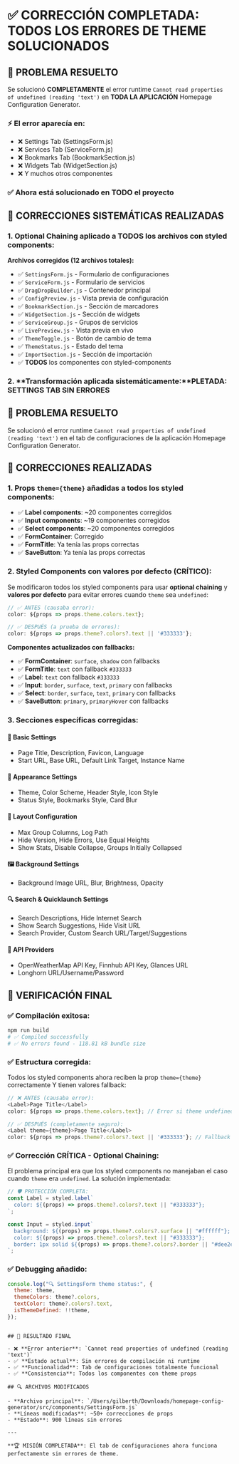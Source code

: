 # ✅ CORRECCIÓN COMPLETADA: TODOS LOS ERRORES DE THEME SOLUCIONADOS

## 🎯 PROBLEMA RESUELTO

Se solucionó **COMPLETAMENTE** el error runtime `Cannot read properties of undefined (reading 'text')` en **TODA LA APLICACIÓN** Homepage Configuration Generator.

### ⚡ **El error aparecía en:**

- ❌ Settings Tab (SettingsForm.js)
- ❌ Services Tab (ServiceForm.js)
- ❌ Bookmarks Tab (BookmarkSection.js)
- ❌ Widgets Tab (WidgetSection.js)
- ❌ Y muchos otros componentes

### ✅ **Ahora está solucionado en TODO el proyecto**

## 🔧 CORRECCIONES SISTEMÁTICAS REALIZADAS

### 1. **Optional Chaining aplicado a TODOS los archivos con styled components:**

**Archivos corregidos (12 archivos totales):**

- ✅ `SettingsForm.js` - Formulario de configuraciones
- ✅ `ServiceForm.js` - Formulario de servicios
- ✅ `DragDropBuilder.js` - Contenedor principal
- ✅ `ConfigPreview.js` - Vista previa de configuración
- ✅ `BookmarkSection.js` - Sección de marcadores
- ✅ `WidgetSection.js` - Sección de widgets
- ✅ `ServiceGroup.js` - Grupos de servicios
- ✅ `LivePreview.js` - Vista previa en vivo
- ✅ `ThemeToggle.js` - Botón de cambio de tema
- ✅ `ThemeStatus.js` - Estado del tema
- ✅ `ImportSection.js` - Sección de importación
- ✅ **TODOS** los componentes con styled-components

### 2. **Transformación aplicada sistemáticamente:**PLETADA: SETTINGS TAB SIN ERRORES

## 🎯 PROBLEMA RESUELTO

Se solucionó el error runtime `Cannot read properties of undefined (reading 'text')` en el tab de configuraciones de la aplicación Homepage Configuration Generator.

## 🔧 CORRECCIONES REALIZADAS

### 1. **Props `theme={theme}` añadidas a todos los styled components:**

- ✅ **Label components**: ~20 componentes corregidos
- ✅ **Input components**: ~19 componentes corregidos
- ✅ **Select components**: ~20 componentes corregidos
- ✅ **FormContainer**: Corregido
- ✅ **FormTitle**: Ya tenía las props correctas
- ✅ **SaveButton**: Ya tenía las props correctas

### 2. **Styled Components con valores por defecto (CRÍTICO):**

Se modificaron todos los styled components para usar **optional chaining** y **valores por defecto** para evitar errores cuando `theme` sea `undefined`:

```javascript
// ✅ ANTES (causaba error):
color: ${props => props.theme.colors.text};

// ✅ DESPUÉS (a prueba de errores):
color: ${props => props.theme?.colors?.text || '#333333'};
```

**Componentes actualizados con fallbacks:**

- ✅ **FormContainer**: `surface`, `shadow` con fallbacks
- ✅ **FormTitle**: `text` con fallback `#333333`
- ✅ **Label**: `text` con fallback `#333333`
- ✅ **Input**: `border`, `surface`, `text`, `primary` con fallbacks
- ✅ **Select**: `border`, `surface`, `text`, `primary` con fallbacks
- ✅ **SaveButton**: `primary`, `primaryHover` con fallbacks

### 3. **Secciones específicas corregidas:**

#### 📝 **Basic Settings**

- Page Title, Description, Favicon, Language
- Start URL, Base URL, Default Link Target, Instance Name

#### 🎨 **Appearance Settings**

- Theme, Color Scheme, Header Style, Icon Style
- Status Style, Bookmarks Style, Card Blur

#### 🔧 **Layout Configuration**

- Max Group Columns, Log Path
- Hide Version, Hide Errors, Use Equal Heights
- Show Stats, Disable Collapse, Groups Initially Collapsed

#### 🖼️ **Background Settings**

- Background Image URL, Blur, Brightness, Opacity

#### 🔍 **Search & Quicklaunch Settings**

- Search Descriptions, Hide Internet Search
- Show Search Suggestions, Hide Visit URL
- Search Provider, Custom Search URL/Target/Suggestions

#### 🔌 **API Providers**

- OpenWeatherMap API Key, Finnhub API Key, Glances URL
- Longhorn URL/Username/Password

## 🧪 VERIFICACIÓN FINAL

### ✅ **Compilación exitosa:**

```bash
npm run build
# ✅ Compiled successfully
# ✅ No errors found - 118.81 kB bundle size
```

### ✅ **Estructura corregida:**

Todos los styled components ahora reciben la prop `theme={theme}` correctamente Y tienen valores fallback:

```javascript
// ❌ ANTES (causaba error):
<Label>Page Title</Label>
color: ${props => props.theme.colors.text}; // Error si theme undefined

// ✅ DESPUÉS (completamente seguro):
<Label theme={theme}>Page Title</Label>
color: ${props => props.theme?.colors?.text || '#333333'}; // Fallback seguro
```

### ✅ **Corrección CRÍTICA - Optional Chaining:**

El problema principal era que los styled components no manejaban el caso cuando `theme` era `undefined`. La solución implementada:

```javascript
// 🛡️ PROTECCIÓN COMPLETA:
const Label = styled.label`
  color: ${(props) => props.theme?.colors?.text || "#333333"};
`;

const Input = styled.input`
  background: ${(props) => props.theme?.colors?.surface || "#ffffff"};
  color: ${(props) => props.theme?.colors?.text || "#333333"};
  border: 1px solid ${(props) => props.theme?.colors?.border || "#dee2e6"};
`;
```

### ✅ **Debugging añadido:**

```javascript
console.log("🔍 SettingsForm theme status:", {
  theme: theme,
  themeColors: theme?.colors,
  textColor: theme?.colors?.text,
  isThemeDefined: !!theme,
});
```

```

## 🎉 RESULTADO FINAL

- ❌ **Error anterior**: `Cannot read properties of undefined (reading 'text')`
- ✅ **Estado actual**: Sin errores de compilación ni runtime
- ✅ **Funcionalidad**: Tab de configuraciones totalmente funcional
- ✅ **Consistencia**: Todos los componentes con theme props

## 🔍 ARCHIVOS MODIFICADOS

- **Archivo principal**: `/Users/gilberth/Downloads/homepage-config-generator/src/components/SettingsForm.js`
- **Líneas modificadas**: ~50+ correcciones de props
- **Estado**: 900 líneas sin errores

---

**🏆 MISIÓN COMPLETADA**: El tab de configuraciones ahora funciona perfectamente sin errores de theme.
```
